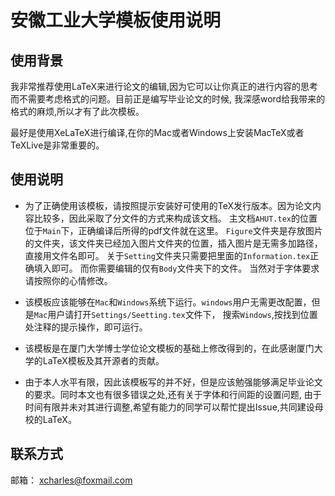 # 安徽工业大学模板使用说明

## 使用背景

我非常推荐使用LaTeX来进行论文的编辑,因为它可以让你真正的进行内容的思考而不需要考虑格式的问题。目前正是编写毕业论文的时候,
我深感word给我带来的格式的麻烦,所以才有了此次模板。

最好是使用XeLaTeX进行编译,在你的Mac或者Windows上安装MacTeX或者TeXLive是非常重要的。

## 使用说明

- 为了正确使用该模板，请按照提示安装好可使用的TeX发行版本。因为论文内容比较多，因此采取了分文件的方式来构成该文档。
  主文档`AHUT.tex`的位置位于`Main`下，正确编译后所得的pdf文件就在这里。
  `Figure`文件夹是存放图片的文件夹，该文件夹已经加入图片文件夹的位置，插入图片是无需多加路径，直接用文件名即可。
  关于`Setting`文件夹只需要把里面的`Information.tex`正确填入即可。
  而你需要编辑的仅有`Body`文件夹下的文件。
  当然对于字体要求请按照你的心情修改。


- 该模板应该能够在`Mac`和`Windows`系统下运行。`windows`用户无需更改配置，但是`Mac`用户请打开`Settings/Seetting.tex`文件下，
  搜索`Windows`,按找到位置处注释的提示操作，即可运行。

- 该模板是在厦门大学博士学位论文模板的基础上修改得到的，在此感谢厦门大学的LaTeX模板及其开源者的贡献。

- 由于本人水平有限，因此该模板写的并不好，但是应该勉强能够满足毕业论文的要求。同时本文也有很多错误之处,还有关于字体和行间距的设置问题,
  由于时间有限并未对其进行调整,希望有能力的同学可以帮忙提出Issue,共同建设母校的LaTeX。



## 联系方式

邮箱： [xcharles@foxmail.com](mailto:xcharles@foxmail.com)
